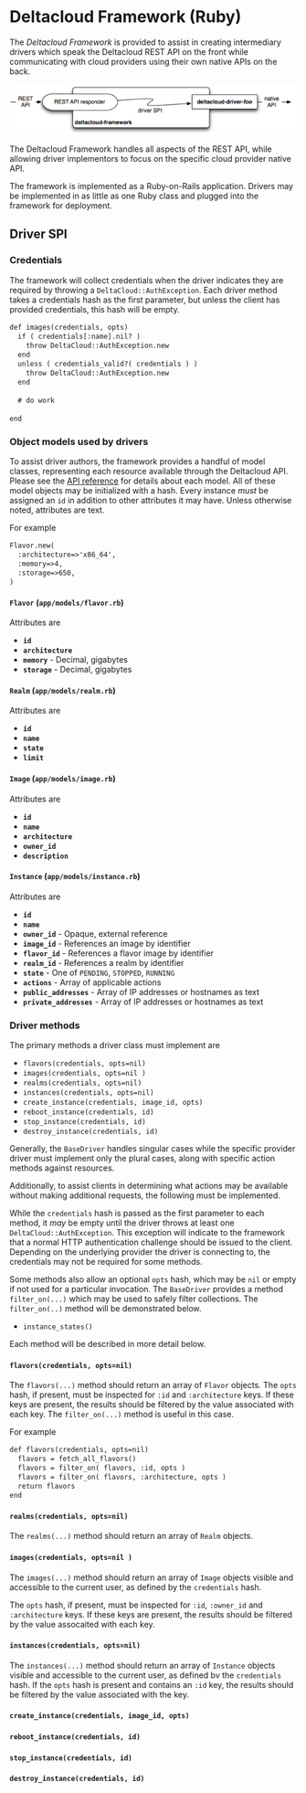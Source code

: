 [framework]: images/framework.png

# Deltacloud Framework (Ruby)

The _Deltacloud Framework_ is provided to assist in creating 
intermediary drivers which speak the Deltacloud REST API on 
the front while communicating with cloud providers using
their own native APIs on the back.

![Deltacloud framework][framework]

The Deltacloud Framework handles all aspects of the REST
API, while allowing driver implementors to focus on the 
specific cloud provider native API.

The framework is implemented as a Ruby-on-Rails application.
Drivers may be implemented in as little as one Ruby class
and plugged into the framework for deployment.

## Driver SPI

### Credentials

The framework will collect credentials when the driver indicates
they are required by throwing a `DeltaCloud::AuthException`.  Each
driver method takes a credentials hash as the first parameter,
but unless the client has provided credentials, this hash will be empty.

    def images(credentials, opts)
      if ( credentials[:name].nil? )
        throw DeltaCloud::AuthException.new
      end
      unless ( credentials_valid?( credentials ) )
        throw DeltaCloud::AuthException.new
      end

      # do work

    end

### Object models used by drivers

To assist driver authors, the framework provides a handful of
model classes, representing each resource available through
the Deltacloud API.  Please see the [API reference](api.html) for details
about each model.  All of these model objects may be initialized
with a hash.  Every instance _must_ be assigned an `id` in addition
to other attributes it may have.  Unless otherwise noted, attributes
are text.

For example

    Flavor.new( 
      :architecture=>'x86_64',
      :memory=>4,
      :storage=>650,
    )

#### `Flavor` (`app/models/flavor.rb`)

Attributes are

- **`id`**
- **`architecture`**
- **`memory`** - Decimal, gigabytes
- **`storage`** - Decimal, gigabytes

#### `Realm` (`app/models/realm.rb`)

Attributes are

- **`id`**
- **`name`**
- **`state`**
- **`limit`**

#### `Image` (`app/models/image.rb`)

Attributes are

- **`id`**
- **`name`**
- **`architecture`**
- **`owner_id`**
- **`description`**

#### `Instance` (`app/models/instance.rb`)

Attributes are

- **`id`**
- **`name`**
- **`owner_id`** - Opaque, external reference
- **`image_id`** - References an image by identifier
- **`flavor_id`** - References a flavor image by identifier
- **`realm_id`** - References a realm by identifier
- **`state`** - One of `PENDING`, `STOPPED`, `RUNNING`
- **`actions`** - Array of applicable actions
- **`public_addresses`** - Array of IP addresses or hostnames as text
- **`private_addresses`** - Array of IP addresses or hostnames as text

### Driver methods

The primary methods a driver class must implement are

- `flavors(credentials, opts=nil)`
- `images(credentials, opts=nil )`
- `realms(credentials, opts=nil)`
- `instances(credentials, opts=nil)`
- `create_instance(credentials, image_id, opts)`
- `reboot_instance(credentials, id)`
- `stop_instance(credentials, id)`
- `destroy_instance(credentials, id)`

Generally, the `BaseDriver` handles singular cases while the
specific provider driver must implement only the plural cases,
along with specific action methods against resources.

Additionally, to assist clients in determining what actions
may be available without making additional requests, the following
must be implemented.

While the `credentials` hash is passed as the first parameter to each
method, it _may_ be empty until the driver throws at least one
`DeltaCloud::AuthException`. This exception will indicate to the 
framework that a normal HTTP authentication challenge should be
issued to the client.  Depending on the underlying provider the driver
is connecting to, the credentials may not be required for some methods.

Some methods also allow an optional `opts` hash, which may be `nil` or
empty if not used for a particular invocation.  The `BaseDriver` provides
a method `filter_on(...)` which may be used to safely filter collections.
The `filter_on(..)` method will be demonstrated below.

- `instance_states()`

Each method will be described in more detail below.

#### `flavors(credentials, opts=nil)`

The `flavors(...)` method should return an array of `Flavor` objects.
The `opts` hash, if present, must be inspected for `:id` and `:architecture`
keys.  If these keys are present, the results should be filtered by the value
associated with each key.  The `filter_on(...)` method is useful in this case.

For example

    def flavors(credentials, opts=nil)
      flavors = fetch_all_flavors()
      flavors = filter_on( flavors, :id, opts )
      flavors = filter_on( flavors, :architecture, opts )
      return flavors
    end

#### `realms(credentials, opts=nil)`

The `realms(...)` method should return an array of `Realm` objects.

#### `images(credentials, opts=nil )`

The `images(...)` method should return an array of `Image` objects
visible and accessible to the current user, as defined by the `credentials`
hash.

The `opts` hash, if present, must be inspected for `:id`, `:owner_id`
and `:architecture` keys.  If these keys are present, the results should be filtered 
by the value assocaited with each key.

#### `instances(credentials, opts=nil)`

The `instances(...)` method should return an array of `Instance` objects
visible and accessible to the current user, as defined bv the `credentials`
hash.  If the `opts` hash is present and contains an `:id` key, the results
should be filtered by the value associated with the key.

#### `create_instance(credentials, image_id, opts)`
#### `reboot_instance(credentials, id)`
#### `stop_instance(credentials, id)`
#### `destroy_instance(credentials, id)`
